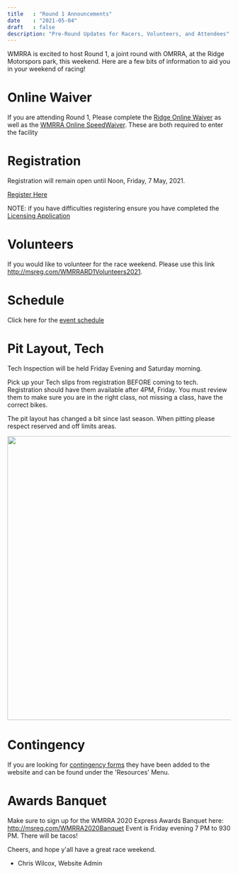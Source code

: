 ```yaml
---
title   : "Round 1 Announcements"
date    : "2021-05-04"
draft   : false
description: "Pre-Round Updates for Racers, Volunteers, and Attendees"
---
```


WMRRA is excited to host Round 1, a joint round with OMRRA, at the Ridge Motorspors
park, this weekend. Here are a few bits of information to aid you in your weekend of racing!

# Online Waiver
If you are attending Round 1, Please complete the [Ridge Online Waiver](https://waiver.fr/p-KiEv9) as
well as the [WMRRA Online SpeedWaiver]( https://wmrra.speedwaiver.com/gwsyf). These are both 
required to enter the facility


# Registration
Registration will remain open until Noon, Friday, 7 May, 2021.

[Register Here](http://msreg.com/WMRRAR1RIDGE2021)

NOTE: if you have difficulties registering ensure you have completed
the [Licensing Application](http://msreg.com/WMRRA2021Licensing)


# Volunteers

If you would like to volunteer for the race weekend. Please use this link http://msreg.com/WMRRARD1Volunteers2021.


# Schedule

Click here for the [event schedule](https://wmrra.com/race/events/2021-round-1/)


# Pit Layout, Tech

Tech Inspection will be held Friday Evening and Saturday morning. 

Pick up your Tech slips from registration BEFORE coming to tech. Registration should have them available after 4PM, Friday. You must review them to make sure you are in the right class, not missing a class, have the correct bikes. 

The pit layout has changed a bit since last season. When pitting please respect reserved and off limits areas. 

<img src="/images/track-maps/ridge-paddock.png" width=640>


# Contingency

If you are looking for [contingency forms](/resources/contingency) they have been added to the website and
can be found under the 'Resources' Menu.


# Awards Banquet

Make sure to sign up for the WMRRA 2020 Express Awards Banquet here: http://msreg.com/WMRRA2020Banquet Event is Friday evening 7 PM to 930 PM. There will be tacos!


Cheers, and hope y'all have a great race weekend.
- Chris Wilcox, Website Admin

